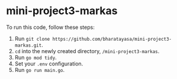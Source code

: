 # mini-project3-markas


To run this code, follow these steps:

1. Run `git clone https://github.com/bharatayasa/mini-project3-markas.git`.
2. `cd` into the newly created directory, `/mini-project3-markas`.
3. Run `go mod tidy`.
4. Set your `.env` configuration.
5. Run `go run main.go`.
